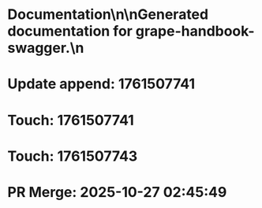 # Documentation\n\nGenerated documentation for grape-handbook-swagger.\n

# Update append: 1761507741

# Touch: 1761507741

# Touch: 1761507743

# PR Merge: 2025-10-27 02:45:49
